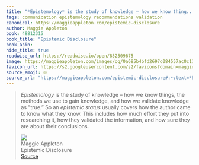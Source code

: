 ```yaml
---
title: "*Epistemology* is the study of knowledge – how we know thing..."
tags: communication epistemology recommendations validation
canonical: https://maggieappleton.com/epistemic-disclosure
author: Maggie Appleton
book: 48812315
book_title: "Epistemic Disclosure"
book_asin: 
hide_title: true
readwise_url: https://readwise.io/open/852509675
image: https://maggieappleton.com/images/og/0a685b4bfd2697d084557ac0c13b57f5.png
favicon_url: https://s2.googleusercontent.com/s2/favicons?domain=maggieappleton.com
source_emoji: 🌐
source_url: "https://maggieappleton.com/epistemic-disclosure#:~:text=*Epistemology*%20is%20the,about%20their%20conclusions."
---
```


> *Epistemology* is the study of knowledge – how we know things, the methods we use to gain knowledge, and how we validate knowledge as "true.” So an *epistemic status* usually covers how the author came to know what they know. This includes how much effort they put into researching it, how they validated the information, and how sure they are about their conclusions.
> <div class="quoteback-footer"><div class="quoteback-avatar"><img class="mini-favicon" src="https://s2.googleusercontent.com/s2/favicons?domain=maggieappleton.com"></div><div class="quoteback-metadata"><div class="metadata-inner"><span style="display:none">FROM:</span><div aria-label="Maggie Appleton" class="quoteback-author"> Maggie Appleton</div><div aria-label="Epistemic Disclosure" class="quoteback-title"> Epistemic Disclosure</div></div></div><div class="quoteback-backlink"><a target="_blank" aria-label="go to the full text of this quotation" rel="noopener" href="https://maggieappleton.com/epistemic-disclosure#:~:text=*Epistemology*%20is%20the,about%20their%20conclusions." class="quoteback-arrow"> Source</a></div></div>